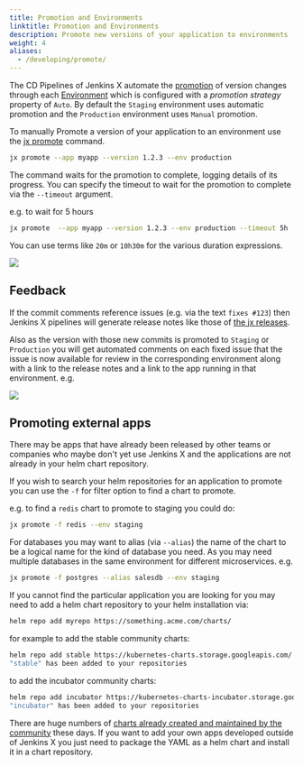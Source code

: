 ```yaml
---
title: Promotion and Environments
linktitle: Promotion and Environments
description: Promote new versions of your application to environments
weight: 4
aliases:
  - /developing/promote/
---
```


The CD Pipelines of Jenkins X automate the [promotion](/docs/concepts/features/#promotion) of version changes through each [Environment](/docs/concepts/features/#environments) which is configured with a _promotion strategy_ property of `Auto`. By default the `Staging` environment uses automatic promotion and the `Production` environment uses `Manual` promotion.

To manually Promote a version of your application to an environment use the [jx promote](/commands/jx_promote/) command.

```sh
jx promote --app myapp --version 1.2.3 --env production
```

The command waits for the promotion to complete, logging details of its progress. You can specify the timeout to wait for the promotion to complete via the `--timeout` argument.

e.g. to wait for 5 hours


```sh
jx promote  --app myapp --version 1.2.3 --env production --timeout 5h
```

You can use terms like `20m` or `10h30m` for the various duration expressions.

<img src="/images/overview.png" class="img-thumbnail">


## Feedback

If the commit comments reference issues (e.g. via the text `fixes #123`) then Jenkins X pipelines will generate release notes like those of [the jx releases](https://github.com/jenkins-x/jx/releases).

Also as the version with those new commits is promoted to `Staging` or `Production` you will get automated comments on each fixed issue that the issue is now available for review in the corresponding environment along with a link to the release notes and a link to the app running in that environment. e.g.

<img src="/images/issue-comment.png" class="img-thumbnail">


## Promoting external apps

There may be apps that have already been released by other teams or companies who maybe don't yet use Jenkins X and the applications are not already in your helm chart repository.

If you wish to search your helm repositories for an application to promote you can use the `-f` for filter option to find a chart to promote.

e.g. to find a `redis` chart to promote to staging you could do:

```sh
jx promote -f redis --env staging
```

For databases you may want to alias (via `--alias`) the name of the chart to be a logical name for the kind of database you need. As you may need multiple databases in the same environment for different microservices. e.g.

```sh
jx promote -f postgres --alias salesdb --env staging
```

If you cannot find the particular application you are looking for you may need to add a helm chart repository to your helm installation via:

```sh
helm repo add myrepo https://something.acme.com/charts/
```

for example to add the stable community charts:

```sh
helm repo add stable https://kubernetes-charts.storage.googleapis.com/
"stable" has been added to your repositories
```

to add the incubator community charts:

```sh
helm repo add incubator https://kubernetes-charts-incubator.storage.googleapis.com/
"incubator" has been added to your repositories
```

There are huge numbers of [charts already created and maintained by the community](https://github.com/helm/charts/tree/master/stable) these days. If you want to add your own apps developed outside of Jenkins X you just need to package the YAML as a helm chart and install it in a chart repository.





